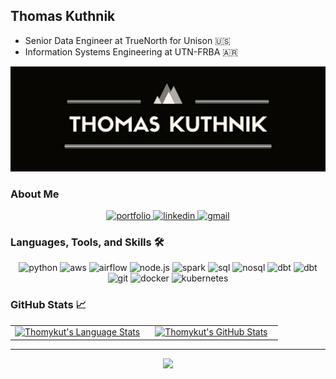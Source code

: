 ## Thomas Kuthnik
* Senior Data Engineer at TrueNorth for Unison :us:
* Information Systems Engineering at UTN-FRBA :argentina:

<img src="./banner.jpg" alt="name banner" />

### About Me

<div align="center">
<a href="https://thomaskuthnik.herokuapp.com/">
<img src="https://img.shields.io/badge/check%20out%20my%20Portfolio-042549?style=for-the-badge&logo=moleculer&logoColor=white" alt="portfolio" />
</a>
<a href="https://www.linkedin.com/in/thomas-kuthnik/">
<img src="https://img.shields.io/badge/visit%20my%20Linkedin-0A66C2?style=for-the-badge&logo=linkedin&logoColor=white" alt="linkedin" />
<a href="mailto:thomy1999@gmail.com">
<img src="https://img.shields.io/badge/email%20me-EA4335?style=for-the-badge&logo=gmail&logoColor=white" alt="gmail" />
</a>
</div>

### Languages, Tools, and Skills 🛠
<div align="center">
  <img src="https://img.shields.io/badge/Python-3776AB?style=for-the-badge&logo=python&logoColor=white" alt="python" />
  <img src="https://img.shields.io/badge/AWS-FF9900?style=for-the-badge&logo=amazon-aws&logoColor=white" alt="aws" />
  <img src="https://img.shields.io/badge/Airflow-61DAFB?style=for-the-badge&logo=airflow&logoColor=white" alt="airflow" />
  <img src="https://img.shields.io/badge/Node.js-3C873A?style=for-the-badge&logo=node-dot-js&logoColor=white" alt="node.js" />
  <img src="https://img.shields.io/badge/Spark-E4682?style=for-the-badge&logo=spark&logoColor=white" alt="spark" />
  <img src="https://img.shields.io/badge/SQL-407AFC?style=for-the-badge&logo=postgresql&logoColor=white" alt="sql" />
  <img src="https://img.shields.io/badge/NoSQL-0066FF?style=for-the-badge&logo=Amazon%20DynamoDB&logoColor=white" alt="nosql" />
  <img src="https://img.shields.io/badge/Databricks-EF3E2B?style=for-the-badge&logo=databricks&logoColor=white" alt="dbt" />
  <img src="https://img.shields.io/badge/dbt-FF6B4D?style=for-the-badge&logo=dbt&logoColor=white" alt="dbt" />
  <img src="https://img.shields.io/badge/Git-F05032?style=for-the-badge&logo=git&logoColor=white" alt="git" />
  <img src="https://img.shields.io/badge/Docker-0db7ed?style=for-the-badge&logo=docker&logoColor=white" alt="docker" />
  <img src="https://img.shields.io/badge/Kubernetes-3970e4?style=for-the-badge&logo=kubernetes&logoColor=white" alt="kubernetes" />
</div>

### GitHub Stats 📈
<div align="center">
  <table width="100%">
    <tbody>
      <tr>
        <td width="50%" style="border: none !important;">
        <div align="center" width="100%">
          <a href="https://github.com/thomykut">
            <img src="https://github-readme-stats.vercel.app/api/top-langs/?username=thomykut&hide=ruby&layout=compact&hide_border=true&langs_count=6" alt="Thomykut's Language Stats" vertical-align="middle"/>
          </a>
        </div>
        </td>
        <td width="50%" style="border: none !important;">
        <div align="center" width="100%">
          <a href="https://github.com/thomykut">
            <!-- <img src="https://awesome-github-stats.azurewebsites.net/user-stats/thomykut?cardType=github&theme=github" alt="Thomykut's GitHub Stats" /> -->
            <img src="https://github-readme-stats.vercel.app/api?username=thomykut&show_icons=true&hide=stars&hide_border=true" alt="Thomykut's GitHub Stats" vertical-align="middle"/>
          </a>
        </div>
        </td>
      </tr>
    </tbody>
  <table>
<div>

---

<div align='center'>

![](https://komarev.com/ghpvc/?username=thomykut&label=Profile+Views)

</div>
